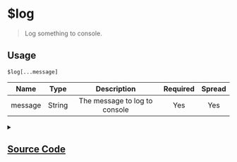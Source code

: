 # $log
> Log something to console.
## Usage
```
$log[...message]
```
| Name | Type | Description | Required | Spread
| :---: | :---: | :---: | :---: | :---: |
message | String | The message to log to console | Yes | Yes
<details>
<summary>
    
## [Source Code](https://github.com/tryforge/ForgeScript-V2/blob/main/src/native/log.ts)
    
</summary>
    
```ts
import { ArgType, NativeFunction } from "../structures/NativeFunction"
import { Return } from "../structures/Return"

export default new NativeFunction({
    name: "$log",
    description: "Log something to console.",
    unwrap: true,
    args: [
        {
            name: "message",
            description: "The message to log to console",
            rest: true,
            type: ArgType.String,
            required: true
        }
    ],
    brackets: true,
    execute(ctx, [ args ]) {
        console.log(...args)
        return Return.success()
    },
})
```
    
</details>